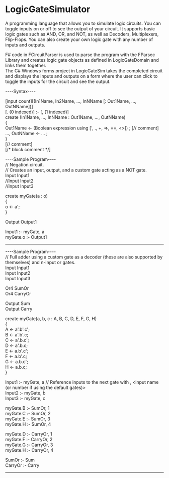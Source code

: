 # LogicGateSimulator
A programming language that allows you to simulate logic circuits. 
You can toggle inputs on or off to see the output of your circuit. 
It supports basic logic gates such as AND, OR, and NOT, as well as Decoders, Multiplexers, Flip-Flops. 
You can also create your own logic gate with any number of inputs and outputs.


F# code in FCircuitParser is used to parse the program with the FParsec Library and creates logic gate objects as defined in 
LogicGateDomain and links them together.  
The C# Windows forms project in LogicGateSim takes the completed circuit and displays the inputs and outputs on a form where the user can
click to toggle the inputs for the circuit and see the output.  

----Syntax----

<GateType>[input count][(In1Name, In2Name, ..., InNName [: Out1Name, ..., OutNName])]  
<source gate name>[.<output number> (0 indexed)] :- <target gate name>[, <target gate input choice> (1 indexed)]  
create <gateName>(In1Name, ..., InNName : Out1Name, ..., OutNName)  
{  
    Out1Name <- (Boolean expression using [', ., +, =>, ==, <>]) ; [// comment]  
    ..., OutNName <- ... ;  
}  
[// comment]  
[/* block comment */]  
  
----Sample Program----  
// Negation circuit.  
// Creates an input, output, and a custom gate acting as a NOT gate.  
Input Input1  
//Input Input2  
//Input Input3  
  
create myGate(a : o)  
{  
    o <- a';  
}  
  
Output Output1  
  
  
Input1 :- myGate, a  
myGate.o :- Output1  
  
----------------------  
  
----Sample Program----  
// Full adder using a custom gate as a decoder (these are also supported by themselves) and n-input or gates.  
Input Input1  
Input Input2  
Input Input3  
  
Or4 SumOr  
Or4 CarryOr  
  
Output Sum  
Output Carry  
  
create myGate(a, b, c : A, B, C, D, E, F, G, H)  
{  
    A <- a'.b'.c';  
    B <- a'.b'.c;  
    C <- a'.b.c';  
    D <- a'.b.c;  
    E <- a.b'.c';  
    F <- a.b'.c;  
    G <- a.b.c';  
    H <- a.b.c;  
}  
  
Input1 :- myGate, a // Reference inputs to the next gate with <next gate name>, <input name (or number if using the default gates)>  
Input2 :- myGate, b  
Input3 :- myGate, c  
  
myGate.B :- SumOr, 1  
myGate.C :- SumOr, 2  
myGate.E :- SumOr, 3  
myGate.H :- SumOr, 4  
  
myGate.D :- CarryOr, 1  
myGate.F :- CarryOr, 2  
myGate.G :- CarryOr, 3  
myGate.H :- CarryOr, 4  
  
SumOr :- Sum  
CarryOr :- Carry  
  
----------------------  
